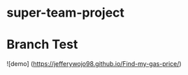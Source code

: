 # super-team-project

Branch Test
=======
![demo] (https://jefferywojo98.github.io/Find-my-gas-price/)
